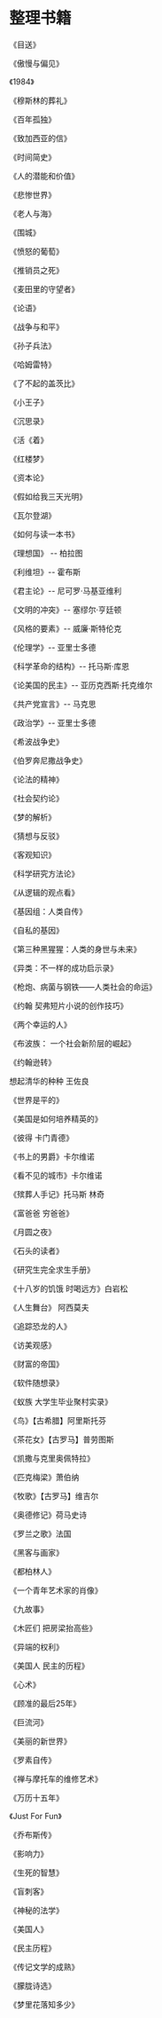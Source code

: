 # 整理书籍

《目送》

《傲慢与偏见》

《1984》

《穆斯林的葬礼》

《百年孤独》

《致加西亚的信》

《时间简史》

《人的潜能和价值》

《悲惨世界》

《老人与海》

《围城》

《愤怒的葡萄》

《推销员之死》

《麦田里的守望者》

《论语》

《战争与和平》

《孙子兵法》

《哈姆雷特》

《了不起的盖茨比》

《小王子》

《沉思录》

《活《着》

《红楼梦》

《资本论》

《假如给我三天光明》

《瓦尔登湖》

《如何与读一本书》

《理想国》 -- 柏拉图

《利维坦》-- 霍布斯

《君主论》-- 尼可罗·马基亚维利

《文明的冲突》-- 塞缪尔·亨廷顿

《风格的要素》-- 威廉·斯特伦克

《伦理学》-- 亚里士多德

《科学革命的结构》-- 托马斯·库恩

《论美国的民主》-- 亚历克西斯·托克维尔

《共产党宣言》-- 马克思

《政治学》-- 亚里士多德

《希波战争史》

《伯罗奔尼撒战争史》

《论法的精神》

《社会契约论》

《梦的解析》

《猜想与反驳》

《客观知识》

《科学研究方法论》

《从逻辑的观点看》

《基因组：人类自传》

《自私的基因》

《第三种黑猩猩：人类的身世与未来》

《异类：不一样的成功启示录》

《枪炮、病菌与钢铁——人类社会的命运》

《约翰 契弗短片小说的创作技巧》

《两个幸运的人》

《布波族： 一个社会新阶层的崛起》

《约翰逊转》

 想起清华的种种 王佐良

《世界是平的》

《美国是如何培养精英的》

《彼得 卡门青德》

《书上的男爵》卡尔维诺

《看不见的城市》卡尔维诺

《殡葬人手记》托马斯 林奇

《富爸爸 穷爸爸》

《月圆之夜》

《石头的读者》

《研究生完全求生手册》

《十八岁的饥饿 时喝远方》白岩松

《人生舞台》 阿西莫夫

《追踪恐龙的人》

《访美观感》

《财富的帝国》

《软件随想录》

《蚁族 大学生毕业聚村实录》

《鸟》【古希腊】阿里斯托芬

《茶花女》【古罗马】普劳图斯

《凯撒与克里奥佩特拉》

《匹克梅梁》萧伯纳

《牧歌》【古罗马】维吉尔

《奥德修记》荷马史诗

《罗兰之歌》法国

《黑客与画家》

《都柏林人》

《一个青年艺术家的肖像》

《九故事》

《木匠们 把房梁抬高些》

《异端的权利》

《美国人 民主的历程》

《心术》

《顾准的最后25年》

《巨流河》

《美丽的新世界》

《罗素自传》

《禅与摩托车的维修艺术》

《万历十五年》

《Just For Fun》

《乔布斯传》

《影响力》

《生死的智慧》

《盲刺客》

《神秘的法学》

《美国人》

《民主历程》

《传记文学的成熟》

《朦胧诗选》

《梦里花落知多少》























































